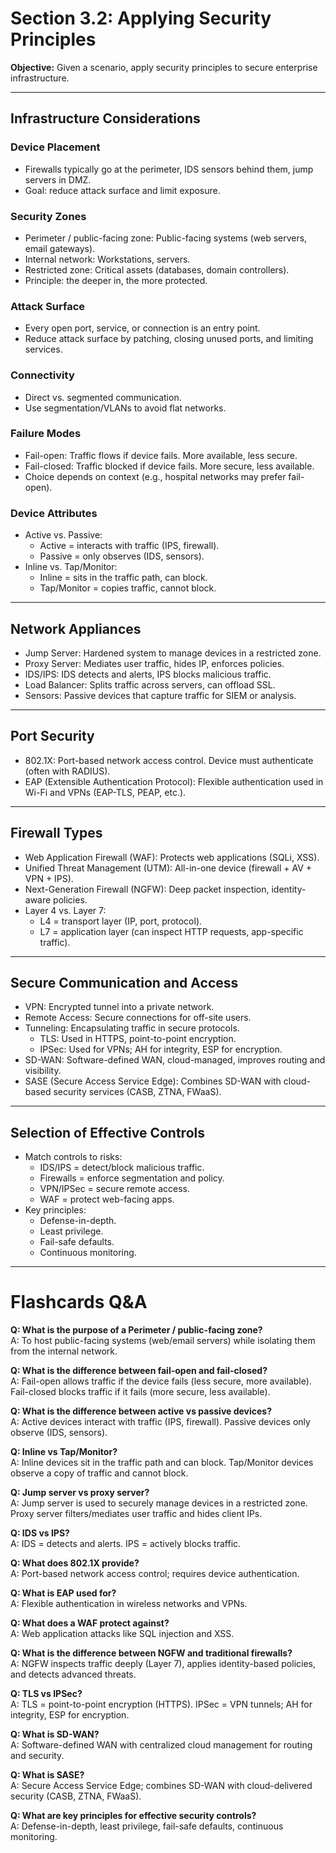 # **Section 3.2: Applying Security Principles**  

**Objective:** Given a scenario, apply security principles to secure enterprise infrastructure.  

---

## Infrastructure Considerations  

### Device Placement  
- Firewalls typically go at the perimeter, IDS sensors behind them, jump servers in DMZ.  
- Goal: reduce attack surface and limit exposure.  

### Security Zones  
- Perimeter / public-facing zone: Public-facing systems (web servers, email gateways).  
- Internal network: Workstations, servers.  
- Restricted zone: Critical assets (databases, domain controllers).  
- Principle: the deeper in, the more protected.  

### Attack Surface  
- Every open port, service, or connection is an entry point.  
- Reduce attack surface by patching, closing unused ports, and limiting services.  

### Connectivity  
- Direct vs. segmented communication.  
- Use segmentation/VLANs to avoid flat networks.  

### Failure Modes  
- Fail-open: Traffic flows if device fails. More available, less secure.  
- Fail-closed: Traffic blocked if device fails. More secure, less available.  
- Choice depends on context (e.g., hospital networks may prefer fail-open).  

### Device Attributes  
- Active vs. Passive:  
  - Active = interacts with traffic (IPS, firewall).  
  - Passive = only observes (IDS, sensors).  
- Inline vs. Tap/Monitor:  
  - Inline = sits in the traffic path, can block.  
  - Tap/Monitor = copies traffic, cannot block.  

---

## Network Appliances  

- Jump Server: Hardened system to manage devices in a restricted zone.  
- Proxy Server: Mediates user traffic, hides IP, enforces policies.  
- IDS/IPS: IDS detects and alerts, IPS blocks malicious traffic.  
- Load Balancer: Splits traffic across servers, can offload SSL.  
- Sensors: Passive devices that capture traffic for SIEM or analysis.  

---

## Port Security  

- 802.1X: Port-based network access control. Device must authenticate (often with RADIUS).  
- EAP (Extensible Authentication Protocol): Flexible authentication used in Wi-Fi and VPNs (EAP-TLS, PEAP, etc.).  

---

## Firewall Types  

- Web Application Firewall (WAF): Protects web applications (SQLi, XSS).  
- Unified Threat Management (UTM): All-in-one device (firewall + AV + VPN + IPS).  
- Next-Generation Firewall (NGFW): Deep packet inspection, identity-aware policies.  
- Layer 4 vs. Layer 7:  
  - L4 = transport layer (IP, port, protocol).  
  - L7 = application layer (can inspect HTTP requests, app-specific traffic).  

---

## Secure Communication and Access  

- VPN: Encrypted tunnel into a private network.  
- Remote Access: Secure connections for off-site users.  
- Tunneling: Encapsulating traffic in secure protocols.  
  - TLS: Used in HTTPS, point-to-point encryption.  
  - IPSec: Used for VPNs; AH for integrity, ESP for encryption.  
- SD-WAN: Software-defined WAN, cloud-managed, improves routing and visibility.  
- SASE (Secure Access Service Edge): Combines SD-WAN with cloud-based security services (CASB, ZTNA, FWaaS).  

---

## Selection of Effective Controls  

- Match controls to risks:  
  - IDS/IPS = detect/block malicious traffic.  
  - Firewalls = enforce segmentation and policy.  
  - VPN/IPSec = secure remote access.  
  - WAF = protect web-facing apps.  
- Key principles:  
  - Defense-in-depth.  
  - Least privilege.  
  - Fail-safe defaults.  
  - Continuous monitoring.  

---

# Flashcards Q&A  

**Q: What is the purpose of a Perimeter / public-facing zone?**  
A: To host public-facing systems (web/email servers) while isolating them from the internal network.  

**Q: What is the difference between fail-open and fail-closed?**  
A: Fail-open allows traffic if the device fails (less secure, more available). Fail-closed blocks traffic if it fails (more secure, less available).  

**Q: What is the difference between active vs passive devices?**  
A: Active devices interact with traffic (IPS, firewall). Passive devices only observe (IDS, sensors).  

**Q: Inline vs Tap/Monitor?**  
A: Inline devices sit in the traffic path and can block. Tap/Monitor devices observe a copy of traffic and cannot block.  

**Q: Jump server vs proxy server?**  
A: Jump server is used to securely manage devices in a restricted zone. Proxy server filters/mediates user traffic and hides client IPs.  

**Q: IDS vs IPS?**  
A: IDS = detects and alerts. IPS = actively blocks traffic.  

**Q: What does 802.1X provide?**  
A: Port-based network access control; requires device authentication.  

**Q: What is EAP used for?**  
A: Flexible authentication in wireless networks and VPNs.  

**Q: What does a WAF protect against?**  
A: Web application attacks like SQL injection and XSS.  

**Q: What is the difference between NGFW and traditional firewalls?**  
A: NGFW inspects traffic deeply (Layer 7), applies identity-based policies, and detects advanced threats.  

**Q: TLS vs IPSec?**  
A: TLS = point-to-point encryption (HTTPS). IPSec = VPN tunnels; AH for integrity, ESP for encryption.  

**Q: What is SD-WAN?**  
A: Software-defined WAN with centralized cloud management for routing and security.  

**Q: What is SASE?**  
A: Secure Access Service Edge; combines SD-WAN with cloud-delivered security (CASB, ZTNA, FWaaS).  

**Q: What are key principles for effective security controls?**  
A: Defense-in-depth, least privilege, fail-safe defaults, continuous monitoring.  
